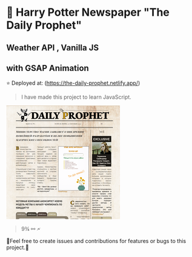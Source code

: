 # 🧙 Harry Potter Newspaper "The Daily Prophet" 

## Weather API , Vanilla JS
## with GSAP Animation

⭐ Deployed at: (<https://the-daily-prophet.netlify.app/>)


>I have made this project to learn JavaScript.
>
![The Daily Prophet](https://github.com/OlaCharn/js-the-daily-prophet/blob/main/thedailyprophet.png?raw=true)
> 9¾ ⚯ 🗲 




🧡Feel free to create issues and contributions for features or bugs to this project.🧡
